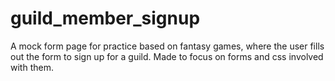 # guild_member_signup
 A mock form page for practice based on fantasy games, where the user fills out the form to sign up for a guild. Made to focus on forms and css involved with them.
